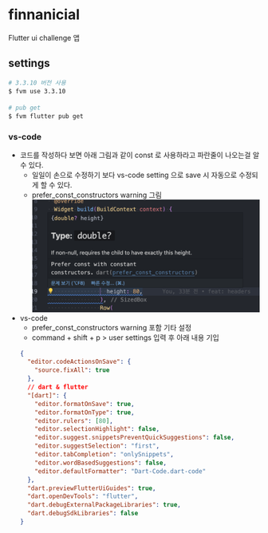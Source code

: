 # finnanicial

Flutter ui challenge 앱

## settings

```bash
# 3.3.10 버전 사용
$ fvm use 3.3.10

# pub get
$ fvm flutter pub get
```

### vs-code

- 코드를 작성하다 보면 아래 그림과 같이 const 로 사용하라고 파란줄이 나오는걸 알 수 있다.
  - 일일이 손으로 수정하기 보다 vs-code setting 으로 save 시 자동으로 수정되게 할 수 있다.
  - prefer_const_constructors warning 그림
    ![dart(prefer_const_constructors) warning](/readme/prefer_const_constructors.png)
- vs-code
  - prefer_const_constructors warning 포함 기타 설정
  - command + shift + p > user settings 입력 후 아래 내용 기입
  ```json
  {
    "editor.codeActionsOnSave": {
      "source.fixAll": true
    },
    // dart & flutter
    "[dart]": {
      "editor.formatOnSave": true,
      "editor.formatOnType": true,
      "editor.rulers": [80],
      "editor.selectionHighlight": false,
      "editor.suggest.snippetsPreventQuickSuggestions": false,
      "editor.suggestSelection": "first",
      "editor.tabCompletion": "onlySnippets",
      "editor.wordBasedSuggestions": false,
      "editor.defaultFormatter": "Dart-Code.dart-code"
    },
    "dart.previewFlutterUiGuides": true,
    "dart.openDevTools": "flutter",
    "dart.debugExternalPackageLibraries": true,
    "dart.debugSdkLibraries": false
  }
  ```
